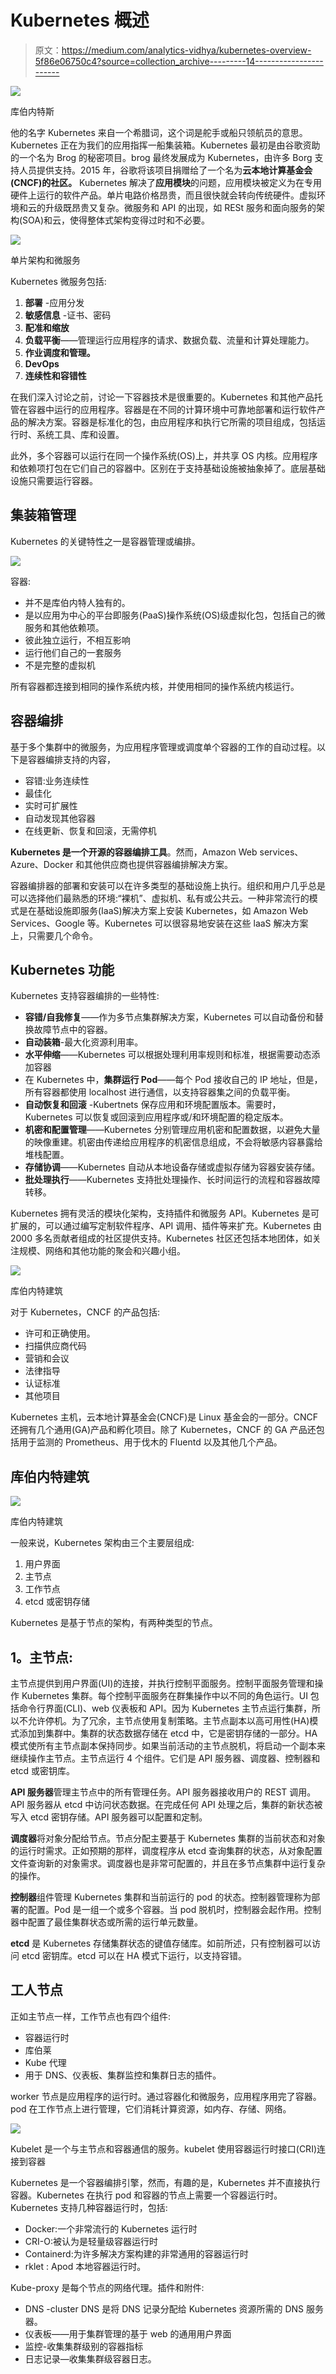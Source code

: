 # Kubernetes 概述

> 原文：<https://medium.com/analytics-vidhya/kubernetes-overview-5f86e06750c4?source=collection_archive---------14----------------------->

![](img/7a07b78b9a1438d81504e186136d5e5b.png)

库伯内特斯

他的名字 Kubernetes 来自一个希腊词，这个词是舵手或船只领航员的意思。Kubernetes 正在为我们的应用指挥一船集装箱。Kubernetes 最初是由谷歌资助的一个名为 Brog 的秘密项目。brog 最终发展成为 Kubernetes，由许多 Borg 支持人员提供支持。2015 年，谷歌将该项目捐赠给了一个名为**云本地计算基金会(CNCF)的社区。** Kubernetes 解决了**应用模块**的问题，应用模块被定义为在专用硬件上运行的软件产品。单片电路价格昂贵，而且很快就会转向传统硬件。虚拟环境和云的升级既昂贵又复杂。微服务和 API 的出现，如 RESt 服务和面向服务的架构(SOA)和云，使得整体式架构变得过时和不必要。

![](img/5255b108721c1434124b1a385f1534af.png)

单片架构和微服务

Kubernetes 微服务包括:

1.  **部署** -应用分发
2.  **敏感信息** -证书、密码
3.  **配准和缩放**
4.  **负载平衡**——管理运行应用程序的请求、数据负载、流量和计算处理能力。
5.  **作业调度和管理。**
6.  **DevOps**
7.  **连续性和容错性**

在我们深入讨论之前，讨论一下容器技术是很重要的。Kubernetes 和其他产品托管在容器中运行的应用程序。容器是在不同的计算环境中可靠地部署和运行软件产品的解决方案。容器是标准化的包，由应用程序和执行它所需的项目组成，包括运行时、系统工具、库和设置。

此外，多个容器可以运行在同一个操作系统(OS)上，并共享 OS 内核。应用程序和依赖项打包在它们自己的容器中。区别在于支持基础设施被抽象掉了。底层基础设施只需要运行容器。

## 集装箱管理

Kubernetes 的关键特性之一是容器管理或编排。

![](img/a59c1e6e69cae18e98d4ffe45f66c913.png)

容器:

*   并不是库伯内特人独有的。
*   是以应用为中心的平台即服务(PaaS)操作系统(OS)级虚拟化包，包括自己的微服务和其他依赖项。
*   彼此独立运行，不相互影响
*   运行他们自己的一套服务
*   不是完整的虚拟机

所有容器都连接到相同的操作系统内核，并使用相同的操作系统内核运行。

## 容器编排

基于多个集群中的微服务，为应用程序管理或调度单个容器的工作的自动过程。以下是容器编排支持的内容，

*   容错:业务连续性
*   最佳化
*   实时可扩展性
*   自动发现其他容器
*   在线更新、恢复和回滚，无需停机

**Kubernetes 是一个开源的容器编排工具**。然而，Amazon Web services、Azure、Docker 和其他供应商也提供容器编排解决方案。

容器编排器的部署和安装可以在许多类型的基础设施上执行。组织和用户几乎总是可以选择他们最熟悉的环境:“裸机”、虚拟机、私有或公共云。一种非常流行的模式是在基础设施即服务(IaaS)解决方案上安装 Kubernetes，如 Amazon Web Services、Google 等。Kubernetes 可以很容易地安装在这些 laaS 解决方案上，只需要几个命令。

## Kubernetes 功能

Kubernetes 支持容器编排的一些特性:

*   **容错/自我修复**——作为多节点集群解决方案，Kubernetes 可以自动备份和替换故障节点中的容器。
*   **自动装箱**-最大化资源利用率。
*   **水平伸缩**——Kubernetes 可以根据处理利用率规则和标准，根据需要动态添加容器
*   在 Kubernetes 中，**集群运行 Pod**——每个 Pod 接收自己的 IP 地址，但是，所有容器都使用 localhost 进行通信，以支持容器集之间的负载平衡。
*   **自动恢复和回滚** -Kubertnets 保存应用和环境配置版本。需要时，Kubernetes 可以恢复或回滚到应用程序或/和环境配置的稳定版本。
*   **机密和配置管理**——Kubernetes 分别管理应用机密和配置数据，以避免大量的映像重建。机密由传递给应用程序的机密信息组成，不会将敏感内容暴露给堆栈配置。
*   **存储协调**——Kubernetes 自动从本地设备存储或虚拟存储为容器安装存储。
*   **批处理执行**——Kubernetes 支持批处理操作、长时间运行的流程和容器故障转移。

Kubernetes 拥有灵活的模块化架构，支持插件和微服务 API。Kubernetes 是可扩展的，可以通过编写定制软件程序、API 调用、插件等来扩充。Kubernetes 由 2000 多名贡献者组成的社区提供支持。Kubernetes 社区还包括本地团体，如关注规模、网络和其他功能的聚会和兴趣小组。

![](img/1cba92c030f714e7eba9f274ebfab722.png)

库伯内特建筑

对于 Kubernetes，CNCF 的产品包括:

*   许可和正确使用。
*   扫描供应商代码
*   营销和会议
*   法律指导
*   认证标准
*   其他项目

Kubernetes 主机，云本地计算基金会(CNCF)是 Linux 基金会的一部分。CNCF 还拥有几个通用(GA)产品和孵化项目。除了 Kubernetes，CNCF 的 GA 产品还包括用于监测的 Prometheus、用于伐木的 Fluentd 以及其他几个产品。

## 库伯内特建筑

![](img/3f71d7eb143f65138987ff75df2aed93.png)

库伯内特建筑

一般来说，Kubernetes 架构由三个主要层组成:

1.  用户界面
2.  主节点
3.  工作节点
4.  etcd 或密钥存储

Kubernetes 是基于节点的架构，有两种类型的节点。

## **1。主节点**:

主节点提供到用户界面(UI)的连接，并执行控制平面服务。控制平面服务管理和操作 Kubernetes 集群。每个控制平面服务在群集操作中以不同的角色运行。UI 包括命令行界面(CLI)、web 仪表板和 API。因为 Kubernetes 主节点运行集群，所以不允许停机。为了冗余，主节点使用复制策略。主节点副本以高可用性(HA)模式添加到集群中。集群的状态数据存储在 etcd 中，它是密钥存储的一部分。HA 模式使所有主节点副本保持同步。如果当前活动的主节点脱机，将启动一个副本来继续操作主节点。主节点运行 4 个组件。它们是 API 服务器、调度器、控制器和 etcd 或密钥库。

**API 服务器**管理主节点中的所有管理任务。API 服务器接收用户的 REST 调用。API 服务器从 etcd 中访问状态数据。在完成任何 API 处理之后，集群的新状态被写入 etcd 密钥存储。API 服务器可以配置和定制。

**调度器**将对象分配给节点。节点分配主要基于 Kubernetes 集群的当前状态和对象的运行时需求。正如预期的那样，调度程序从 etcd 查询集群的状态，从对象配置文件查询新的对象需求。调度器也是非常可配置的，并且在多节点集群中运行复杂的操作。

**控制器**组件管理 Kubernetes 集群和当前运行的 pod 的状态。控制器管理称为部署的配置。Pod 是一组一个或多个容器。当 pod 脱机时，控制器会起作用。控制器中配置了最佳集群状态或所需的运行单元数量。

**etcd** 是 Kubernetes 存储集群状态的键值存储库。如前所述，只有控制器可以访问 etcd 密钥库。etcd 可以在 HA 模式下运行，以支持容错。

## **工人节点**

正如主节点一样，工作节点也有四个组件:

*   容器运行时
*   库伯莱
*   Kube 代理
*   用于 DNS、仪表板、集群监控和集群日志的插件。

worker 节点是应用程序的运行时。通过容器化和微服务，应用程序用完了容器。pod 在工作节点上进行管理，它们消耗计算资源，如内存、存储、网络。

![](img/66f6ab0e8cf8bb82a625e4d7f605937b.png)

Kubelet 是一个与主节点和容器通信的服务。kubelet 使用容器运行时接口(CRI)连接到容器

Kubernetes 是一个容器编排引擎，然而，有趣的是，Kubernetes 并不直接执行容器。Kubernetes 在执行 pod 和容器的节点上需要一个容器运行时。Kubernetes 支持几种容器运行时，包括:

*   Docker:一个非常流行的 Kubernetes 运行时
*   CRI-O:被认为是轻量级容器运行时
*   Containerd:为许多解决方案构建的非常通用的容器运行时
*   rklet : Apod 本地容器运行时。

Kube-proxy 是每个节点的网络代理。插件和附件:

*   DNS -cluster DNS 是将 DNS 记录分配给 Kubernetes 资源所需的 DNS 服务器。
*   仪表板——用于集群管理的基于 web 的通用用户界面
*   监控-收集集群级别的容器指标
*   日志记录—收集集群级容器日志。